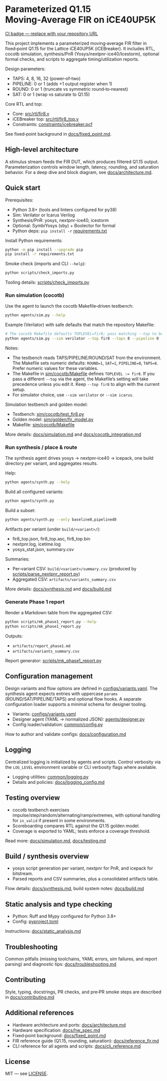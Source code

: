 # Parameterized Q1.15 Moving‑Average FIR on iCE40UP5K

[CI badge — replace with your repository URL](.github/workflows/ci.yml)

This project implements a parameterized moving‑average FIR filter in fixed‑point Q1.15 for the Lattice iCE40UP5K (iCEBreaker). It includes RTL, cocotb simulation, synthesis/PnR (Yosys/nextpnr-ice40/Icestorm), optional formal checks, and scripts to aggregate timing/utilization reports.

Design parameters:
- TAPS: 4, 8, 16, 32 (power‑of‑two)
- PIPELINE: 0 or 1 (adds +1 output register when 1)
- ROUND: 0 or 1 (truncate vs symmetric round‑to‑nearest)
- SAT: 0 or 1 (wrap vs saturate to Q1.15)

Core RTL and top:
- Core: [src/rtl/fir8.v](src/rtl/fir8.v)
- iCEBreaker top: [src/rtl/fir8_top.v](src/rtl/fir8_top.v)
- Constraints: [constraints/icebreaker.pcf](constraints/icebreaker.pcf)

See fixed‑point background in [docs/fixed_point.md](docs/fixed_point.md).

## High‑level architecture

A stimulus stream feeds the FIR DUT, which produces filtered Q1.15 output. Parameterization controls window length, latency, rounding, and saturation behavior. For a deep dive and block diagram, see [docs/architecture.md](docs/architecture.md).

## Quick start

Prerequisites:
- Python 3.8+ (tools and linters configured for py38)
- Sim: Verilator or Icarus Verilog
- Synthesis/PnR: yosys, nextpnr-ice40, icestorm
- Optional: SymbiYosys (sby) + Boolector for formal
- Python deps: `pip install -r` [requirements.txt](requirements.txt)

Install Python requirements:
```bash
python -m pip install --upgrade pip
pip install -r requirements.txt
```

Smoke check (imports and CLI `--help`):
```bash
python scripts/check_imports.py
```
Tooling details: [scripts/check_imports.py](scripts/check_imports.py)

### Run simulation (cocotb)

Use the agent to launch the cocotb Makefile‑driven testbench:
```bash
python agents/sim.py --help
```

Example (Verilator) with safe defaults that match the repository Makefile:
```bash
# The cocotb Makefile defaults TOPLEVEL=fir8; pass matching --top to be explicit.
python agents/sim.py --sim verilator --top fir8 --taps 8 --pipeline 0
```

Notes:
- The testbench reads TAPS/PIPELINE/ROUND/SAT from the environment. The Makefile sets numeric defaults: `ROUND=1`, `SAT=1`, `PIPELINE=0`, `TAPS=8`. Prefer numeric values for these variables.
- The Makefile in [sim/cocotb/Makefile](sim/cocotb/Makefile) defines `TOPLEVEL := fir8`. If you pass a different `--top` via the agent, the Makefile’s setting will take precedence unless you edit it. Keep `--top fir8` to align with the current setup.
- For simulator choice, use `--sim verilator` or `--sim icarus`.

Simulation testbench and golden model:
- Testbench: [sim/cocotb/test_fir8.py](sim/cocotb/test_fir8.py)
- Golden model: [sim/golden/fir_model.py](sim/golden/fir_model.py)
- Makefile: [sim/cocotb/Makefile](sim/cocotb/Makefile)

More details: [docs/simulation.md](docs/simulation.md) and [docs/cocotb_integration.md](docs/cocotb_integration.md)

### Run synthesis / place & route

The synthesis agent drives yosys → nextpnr‑ice40 → icepack, one build directory per variant, and aggregates results.

Help:
```bash
python agents/synth.py --help
```

Build all configured variants:
```bash
python agents/synth.py
```

Build a subset:
```bash
python agents/synth.py --only baseline8,pipelined8
```

Artifacts per variant (under `build/<variant>/`):
- fir8_top.json, fir8_top.asc, fir8_top.bin
- nextpnr.log, icetime.log
- yosys_stat.json, summary.csv

Summaries:
- Per‑variant CSV: `build/<variant>/summary.csv` (produced by [scripts/parse_nextpnr_report.py](scripts/parse_nextpnr_report.py))
- Aggregated CSV: `artifacts/variants_summary.csv`

More details: [docs/synthesis.md](docs/synthesis.md) and [docs/build.md](docs/build.md)

### Generate Phase 1 report

Render a Markdown table from the aggregated CSV:
```bash
python scripts/mk_phase1_report.py --help
python scripts/mk_phase1_report.py
```
Outputs:
- `artifacts/report_phase1.md`
- `artifacts/variants_summary.csv`

Report generator: [scripts/mk_phase1_report.py](scripts/mk_phase1_report.py)

## Configuration management

Design variants and flow options are defined in [configs/variants.yaml](configs/variants.yaml). The synthesis agent expects entries with uppercase `params` (ROUND/SAT/PIPELINE/TAPS) and optional flow hooks. A separate configuration loader supports a minimal schema for designer tooling.

- Variants: [configs/variants.yaml](configs/variants.yaml)
- Designer agent (YAML → normalized JSON): [agents/designer.py](agents/designer.py)
- Config loader/validation: [common/config.py](common/config.py)

How to author and validate configs: [docs/configuration.md](docs/configuration.md)

## Logging

Centralized logging is initialized by agents and scripts. Control verbosity via the `LOG_LEVEL` environment variable or CLI verbosity flags where available.

- Logging utilities: [common/logging.py](common/logging.py)
- Details and policies: [docs/logging_config.md](docs/logging_config.md)

## Testing overview

- cocotb testbench exercises impulse/step/random/alternating/ramp/extremes, with optional handling for `in_valid` if present in some environments.
- Scoreboarding compares RTL against the Q1.15 golden model.
- Coverage is exported to YAML; tests enforce a coverage threshold.

Read more: [docs/simulation.md](docs/simulation.md), [docs/testing.md](docs/testing.md)

## Build / synthesis overview

- yosys script generation per variant, nextpnr for PnR, and icepack for bitstream.
- Parsed reports and CSV summaries, plus a consolidated artifacts table.

Flow details: [docs/synthesis.md](docs/synthesis.md), build system notes: [docs/build.md](docs/build.md)

## Static analysis and type checking

- Python: Ruff and Mypy configured for Python 3.8+
- Config: [pyproject.toml](pyproject.toml)

Instructions: [docs/static_analysis.md](docs/static_analysis.md)

## Troubleshooting

Common pitfalls (missing toolchains, YAML errors, sim failures, and report parsing) and diagnostic tips: [docs/troubleshooting.md](docs/troubleshooting.md)

## Contributing

Style, typing, docstrings, PR checks, and pre‑PR smoke steps are described in [docs/contributing.md](docs/contributing.md)

## Additional references

- Hardware architecture and ports: [docs/architecture.md](docs/architecture.md)
- Hardware specification: [docs/hw_spec.md](docs/hw_spec.md)
- Fixed‑point background: [docs/fixed_point.md](docs/fixed_point.md)
- FIR reference guide (Q1.15, rounding, saturation): [docs/reference_fir.md](docs/reference_fir.md)
- CLI reference for all agents and scripts: [docs/cli_reference.md](docs/cli_reference.md)

## License

MIT — see [LICENSE](LICENSE).